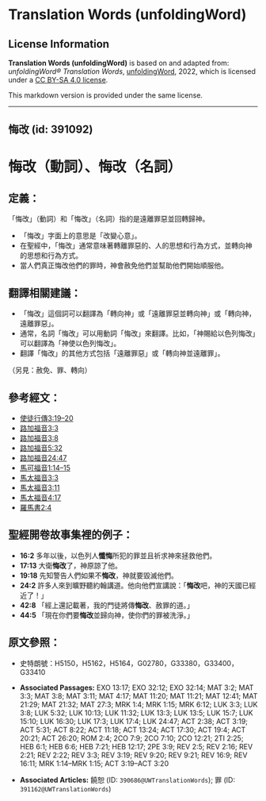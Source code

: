 # Translation Words (unfoldingWord)

## License Information

**Translation Words (unfoldingWord)** is based on and adapted from: _unfoldingWord® Translation Words_, [unfoldingWord](https://unfoldingword.org/utw), 2022, which is licensed under a [CC BY-SA 4.0 license](https://creativecommons.org/licenses/by-sa/4.0/legalcode.en).

This markdown version is provided under the same license.



--------------------------------

## 悔改 (id: 391092)

悔改（動詞）、悔改（名詞）
=============

定義：
---

「悔改」（動詞）和「悔改」（名詞）指的是遠離罪惡並回轉歸神。

* 「悔改」字面上的意思是「改變心意」。
* 在聖經中，「悔改」通常意味著轉離罪惡的、人的思想和行為方式，並轉向神的思想和行為方式。
* 當人們真正悔改他們的罪時，神會赦免他們並幫助他們開始順服他。

翻譯相關建議：
-------

* 「悔改」這個詞可以翻譯為「轉向神」或「遠離罪惡並轉向神」或「轉向神，遠離罪惡」。
* 通常，名詞「悔改」可以用動詞「悔改」來翻譯。比如，「神賜給以色列悔改」可以翻譯為「神使以色列悔改」。
* 翻譯「悔改」的其他方式包括「遠離罪惡」或「轉向神並遠離罪」。

（另見：赦免、罪、轉向）

參考經文：
-----

* [使徒行傳3:19–20](https://ref.ly/Acts3:19-Acts3:20)
* [路加福音3:3](https://ref.ly/Luke3:3)
* [路加福音3:8](https://ref.ly/Luke3:8)
* [路加福音5:32](https://ref.ly/Luke5:32)
* [路加福音24:47](https://ref.ly/Luke24:47)
* [馬可福音1:14–15](https://ref.ly/Mark1:14-Mark1:15)
* [馬太福音3:3](https://ref.ly/Matt3:3)
* [馬太福音3:11](https://ref.ly/Matt3:11)
* [馬太福音4:17](https://ref.ly/Matt4:17)
* [羅馬書2:4](https://ref.ly/Rom2:4)

聖經開卷故事集裡的例子：
------------

* **16:2** 多年以後，以色列人**懺悔**所犯的罪並且祈求神來拯救他們。
* **17:13** 大衛**悔改**了，神原諒了他。
* **19:18** 先知警告人們如果不**悔改**，神就要毀滅他們。
* **24:2** 許多人來到曠野聽約翰講道。他向他們宣講說：「**悔改**吧，神的天國已經近了！」
* **42:8** 「經上還記載著，我的門徒將傳**悔改**、赦罪的道。」
* **44:5** 「現在你們要**悔改**並歸向神，使你們的罪被洗淨。」

原文參照：
-----

* 史特朗號：H5150，H5162，H5164，G02780，G33380，G33400，G33410

* **Associated Passages:** EXO 13:17; EXO 32:12; EXO 32:14; MAT 3:2; MAT 3:3; MAT 3:8; MAT 3:11; MAT 4:17; MAT 11:20; MAT 11:21; MAT 12:41; MAT 21:29; MAT 21:32; MAT 27:3; MRK 1:4; MRK 1:15; MRK 6:12; LUK 3:3; LUK 3:8; LUK 5:32; LUK 10:13; LUK 11:32; LUK 13:3; LUK 13:5; LUK 15:7; LUK 15:10; LUK 16:30; LUK 17:3; LUK 17:4; LUK 24:47; ACT 2:38; ACT 3:19; ACT 5:31; ACT 8:22; ACT 11:18; ACT 13:24; ACT 17:30; ACT 19:4; ACT 20:21; ACT 26:20; ROM 2:4; 2CO 7:9; 2CO 7:10; 2CO 12:21; 2TI 2:25; HEB 6:1; HEB 6:6; HEB 7:21; HEB 12:17; 2PE 3:9; REV 2:5; REV 2:16; REV 2:21; REV 2:22; REV 3:3; REV 3:19; REV 9:20; REV 9:21; REV 16:9; REV 16:11; MRK 1:14–MRK 1:15; ACT 3:19–ACT 3:20
* **Associated Articles:** 饒恕 (ID: `390686@UWTranslationWords`); 罪 (ID: `391162@UWTranslationWords`)


